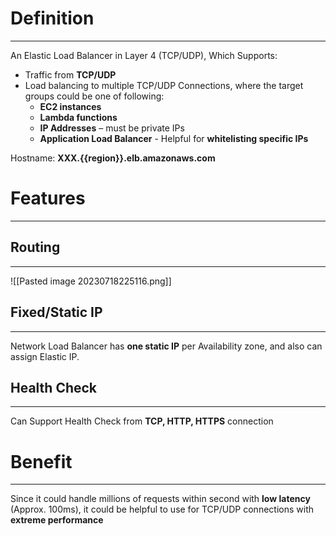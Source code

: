 # Definition
---

An Elastic Load Balancer in Layer 4 (TCP/UDP), Which Supports:
* Traffic from **TCP/UDP**
* Load balancing to multiple TCP/UDP Connections, where the target groups could be one of following:
	* **EC2 instances**
	* **Lambda functions**
	* **IP Addresses** – must be private IPs
	* **Application Load Balancer** - Helpful for **whitelisting specific IPs**

Hostname: **XXX.{{region}}.elb.amazonaws.com**

# Features
---

## Routing
---

![[Pasted image 20230718225116.png]]

## Fixed/Static IP
---

Network Load Balancer has **one static IP** per Availability zone, and also can assign Elastic IP.

## Health Check
---

Can Support Health Check from **TCP, HTTP, HTTPS** connection

# Benefit
---

Since it could handle millions of requests within second with **low latency** (Approx. 100ms), it could be helpful to use for TCP/UDP connections with **extreme performance**
